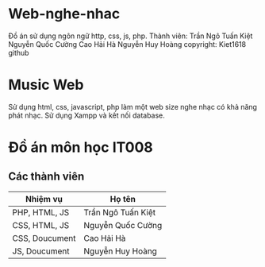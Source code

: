 # Web-nghe-nhac
Đồ án sử dụng ngôn ngữ http, css, js, php.
Thành viên: Trần Ngô Tuấn Kiệt
            Nguyễn Quốc Cường
            Cao Hải Hà
            Nguyễn Huy Hoàng
copyright: Kiet1618 github

# Music Web
Sử dụng html, css, javascript, php làm một web size nghe nhạc có khả năng phát nhạc.
Sử dụng Xampp và kết nối database.
# Đồ án môn học IT008
## Các thành viên
| Nhiệm vụ | Họ tên |
| --- | ----------- |
| PHP, HTML, JS | Trần Ngô Tuấn Kiệt |
| CSS, HTML, JS | Nguyễn Quốc Cường |
| CSS, Doucument | Cao Hải Hà |
| JS, Doucument | Nguyễn Huy Hoàng|

